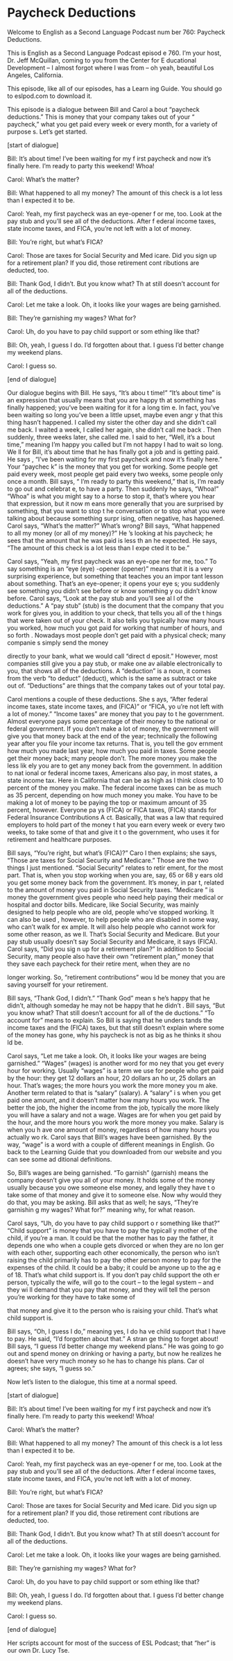 # Paycheck Deductions

Welcome to English as a Second Language Podcast num ber 760: Paycheck Deductions.

This is English as a Second Language Podcast episod e 760.  I’m your host, Dr. Jeff McQuillan, coming to you from the Center for E ducational Development – I almost forgot where I was from – oh yeah, beautiful  Los Angeles, California.

This episode, like all of our episodes, has a Learn ing Guide.  You should go to eslpod.com to download it.

This episode is a dialogue between Bill and Carol a bout “paycheck deductions.” This is money that your company takes out of your “ paycheck,” what you get paid every week or every month, for a variety of purpose s.  Let’s get started.

[start of dialogue]

Bill:  It’s about time!  I’ve been waiting for my f irst paycheck and now it’s finally here.  I’m ready to party this weekend!  Whoa!

Carol:  What’s the matter?

Bill:  What happened to all my money?  The amount of this check is a lot less than I expected it to be.

Carol:  Yeah, my first paycheck was an eye-opener f or me, too.  Look at the pay stub and you’ll see all of the deductions.  After f ederal income taxes, state income taxes, and FICA, you’re not left with a lot of money.

Bill:  You’re right, but what’s FICA?

Carol:  Those are taxes for Social Security and Med icare.  Did you sign up for a retirement plan?  If you did, those retirement cont ributions are deducted, too.

Bill:  Thank God, I didn’t.  But you know what?  Th at still doesn’t account for all of the deductions.

Carol:  Let me take a look.  Oh, it looks like your  wages are being garnished.

Bill:  They’re garnishing my wages?  What for?

Carol:  Uh, do you have to pay child support or som ething like that?

Bill:  Oh, yeah, I guess I do.  I’d forgotten about  that.  I guess I’d better change my weekend plans.

Carol:  I guess so.

[end of dialogue]

Our dialogue begins with Bill.  He says, “It’s abou t time!”  “It’s about time” is an expression that usually means that you are happy th at something has finally happened; you’ve been waiting for it for a long tim e.  In fact, you’ve been waiting so long you’ve been a little upset, maybe even angr y that this thing hasn’t happened.  I called my sister the other day and she  didn’t call me back.  I waited a week, I called her again, she didn’t call me back .  Then suddenly, three weeks later, she called me.  I said to her, “Well, it’s a bout time,” meaning I’m happy you called but I’m not happy I had to wait so long.  We ll for Bill, it’s about time that he has finally got a job and is getting paid.  He says , “I’ve been waiting for my first paycheck and now it’s finally here.”  Your “paychec k” is the money that you get for working.  Some people get paid every week, most  people get paid every two weeks, some people only once a month.  Bill says, “ I’m ready to party this weekend,” that is, I’m ready to go out and celebrat e, to have a party.  Then suddenly he says, “Whoa!”  “Whoa” is what you might  say to a horse to stop it, that’s where you hear that expression, but it now m eans more generally that you are surprised by something, that you want to stop t he conversation or to stop what you were talking about because something surpr ising, often negative, has happened.  Carol says, “What’s the matter?”  What’s  wrong?  Bill says, “What happened to all my money (or all of my money)?”  He ’s looking at his paycheck; he sees that the amount that he was paid is less th an he expected.  He says, “The amount of this check is a lot less than I expe cted it to be.”

Carol says, “Yeah, my first paycheck was an eye-ope ner for me, too.”  To say something is an “eye (eye) -opener (opener)” means that it is a very surprising experience, but something that teaches you an impor tant lesson about something.  That’s an eye-opener; it opens your eye s; you suddenly see something you didn’t see before or know something y ou didn’t know before. Carol says, “Look at the pay stub and you’ll see al l of the deductions.”  A “pay stub” (stub) is the document that the company that you work for gives you, in addition to your check, that tells you all of the t hings that were taken out of your check.  It also tells you typically how many hours you worked, how much you got paid for working that number of hours, and so forth .  Nowadays most people don’t get paid with a physical check; many companie s simply send the money

directly to your bank, what we would call “direct d eposit.”  However, most companies still give you a pay stub, or make one av ailable electronically to you, that shows all of the deductions.  A “deduction” is  a noun, it comes from the verb “to deduct” (deduct), which is the same as subtract  or take out of.  “Deductions” are things that the company takes out of your total  pay.

Carol mentions a couple of these deductions.  She s ays, “After federal income taxes, state income taxes, and (FICA)” or “FICA, yo u’re not left with a lot of money.”  “Income taxes” are money that you pay to t he government.  Almost everyone pays some percentage of their money to the  national or federal government.  If you don’t make a lot of money, the government will give you that money back at the end of the year; technically the following year after you file your income tax returns.  That is, you tell the gov ernment how much you made last year, how much you paid in taxes.  Some people  get their money back; many people don’t.  The more money you make the less lik ely you are to get any money back from the government.  In addition to nat ional or federal income taxes, Americans also pay, in most states, a state income tax.  Here in California that can be as high as I think close to 10 percent of the money you make.  The federal income taxes can be as much as 35 percent, depending on how much money you make.  You have to be making a lot of money to be paying the top or maximum amount of 35 percent, however.  Everyone pa ys (FICA) or FICA taxes, (FICA) stands for Federal Insurance Contributions A ct.  Basically, that was a law that required employers to hold part of the money t hat you earn every week or every two weeks, to take some of that and give it t o the government, who uses it for retirement and healthcare purposes.

Bill says, “You’re right, but what’s (FICA)?”  Caro l then explains; she says, “Those are taxes for Social Security and Medicare.”   Those are the two things I just mentioned.  “Social Security” relates to retir ement, for the most part.  That is, when you stop working when you are, say, 65 or 68 y ears old you get some money back from the government.  It’s money, in par t, related to the amount of money you paid in Social Security taxes.  “Medicare ” is money the government gives people who need help paying their medical or hospital and doctor bills. Medicare, like Social Security, was mainly designed  to help people who are old, people who’ve stopped working.  It can also be used , however, to help people who are disabled in some way, who can’t walk for ex ample.  It will also help people who cannot work for some other reason, as we ll.  That’s Social Security and Medicare.  But your pay stub usually doesn’t say Social Security and Medicare, it says (FICA).  Carol says, “Did you sig n up for a retirement plan?”  In addition to Social Security, many people also have their own “retirement plan,” money that they save each paycheck for their retire ment, when they are no

longer working.  So, “retirement contributions” wou ld be money that you are saving yourself for your retirement.

Bill says, “Thank God, I didn’t.”  “Thank God” mean s he’s happy that he didn’t, although someday he may not be happy that he didn’t .  Bill says, “But you know what?  That still doesn’t account for all of the de ductions.”  “To account for” means to explain.  So Bill is saying that he unders tands the income taxes and the (FICA) taxes, but that still doesn’t explain where some of the money has gone, why his paycheck is not as big as he thinks it shou ld be.

Carol says, “Let me take a look.  Oh, it looks like  your wages are being garnished.”  “Wages” (wages) is another word for mo ney that you get every hour for working.  Usually “wages” is a term we use for people who get paid by the hour: they get 12 dollars an hour, 20 dollars an ho ur, 25 dollars an hour.  That’s wages; the more hours you work the more money you m ake.  Another term related to that is “salary” (salary).  A “salary” i s when you get paid one amount, and it doesn’t matter how many hours you work.  The  better the job, the higher the income from the job, typically the more likely you will have a salary and not a wage.  Wages are for when you get paid by the hour,  and the more hours you work the more money you make.  Salary is when you h ave one amount of money, regardless of how many hours you actually wo rk.  Carol says that Bill’s wages have been garnished.  By the way, “wage” is a  word with a couple of different meanings in English.  Go back to the Learning Guide that you downloaded from our website and you can see some ad ditional definitions.

So, Bill’s wages are being garnished.  “To garnish”  (garnish) means the company doesn’t give you all of your money.  It holds some of the money usually because you owe someone else money, and legally they have t o take some of that money and give it to someone else.  Now why would they do  that, you may be asking. Bill asks that as well; he says, “They’re garnishin g my wages?  What for?” meaning why, for what reason.

Carol says, “Uh, do you have to pay child support o r something like that?”  “Child support” is money that you have to pay the typicall y mother of the child, if you’re a man.  It could be that the mother has to pay the father, it depends one who when a couple gets divorced or when they are no lon ger with each other, supporting each other economically, the person who isn’t raising the child primarily has to pay the other person money to pay for the expenses of the child. It could be a baby; it could be anyone up to the ag e of 18.  That’s what child support is.  If you don’t pay child support the oth er person, typically the wife, will go to the court – to the legal system – and they wi ll demand that you pay that money, and they will tell the person you’re working  for they have to take some of

that money and give it to the person who is raising  your child.  That’s what child support is.

Bill says, “Oh, I guess I do,” meaning yes, I do ha ve child support that I have to pay.  He said, “I’d forgotten about that.”  A stran ge thing to forget about!  Bill says, “I guess I’d better change my weekend plans.”   He was going to go out and spend money on drinking or having a party, but now he realizes he doesn’t have very much money so he has to change his plans.  Car ol agrees; she says, “I guess so.”

Now let’s listen to the dialogue, this time at a normal speed.

[start of dialogue]

Bill:  It’s about time!  I’ve been waiting for my f irst paycheck and now it’s finally here.  I’m ready to party this weekend!  Whoa!

Carol:  What’s the matter?

Bill:  What happened to all my money?  The amount of this check is a lot less than I expected it to be.

Carol:  Yeah, my first paycheck was an eye-opener f or me, too.  Look at the pay stub and you’ll see all of the deductions.  After f ederal income taxes, state income taxes, and FICA, you’re not left with a lot of money.

Bill:  You’re right, but what’s FICA?

Carol:  Those are taxes for Social Security and Med icare.  Did you sign up for a retirement plan?  If you did, those retirement cont ributions are deducted, too.

Bill:  Thank God, I didn’t.  But you know what?  Th at still doesn’t account for all of the deductions.

Carol:  Let me take a look.  Oh, it looks like your  wages are being garnished.

Bill:  They’re garnishing my wages?  What for?

Carol:  Uh, do you have to pay child support or som ething like that?

Bill:  Oh, yeah, I guess I do.  I’d forgotten about  that.  I guess I’d better change my weekend plans.

 Carol:  I guess so.

[end of dialogue]

Her scripts account for most of the success of ESL Podcast; that “her” is our own Dr. Lucy Tse.





